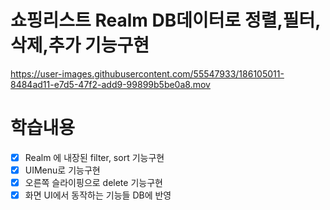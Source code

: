 # 쇼핑리스트 Realm DB데이터로 정렬,필터,삭제,추가 기능구현 





https://user-images.githubusercontent.com/55547933/186105011-8484ad11-e7d5-47f2-add9-99899b5be0a8.mov


# 학습내용
- [x] Realm 에 내장된 filter, sort 기능구현
- [x] UIMenu로 기능구현
- [x] 오른쪽 슬라이핑으로 delete 기능구현    
- [x] 화면 UI에서 동작하는 기능들 DB에 반영 
